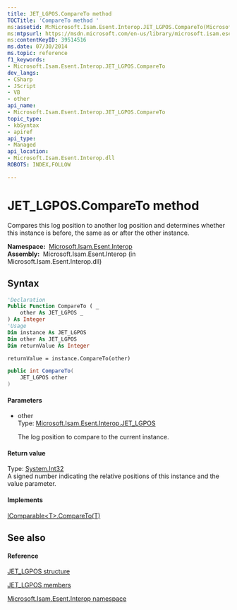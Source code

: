 ```yaml
---
title: JET_LGPOS.CompareTo method 
TOCTitle: 'CompareTo method '
ms:assetid: M:Microsoft.Isam.Esent.Interop.JET_LGPOS.CompareTo(Microsoft.Isam.Esent.Interop.JET_LGPOS)
ms:mtpsurl: https://msdn.microsoft.com/en-us/library/microsoft.isam.esent.interop.jet_lgpos.compareto(v=EXCHG.10)
ms:contentKeyID: 39514516
ms.date: 07/30/2014
ms.topic: reference
f1_keywords:
- Microsoft.Isam.Esent.Interop.JET_LGPOS.CompareTo
dev_langs:
- CSharp
- JScript
- VB
- other
api_name: 
- Microsoft.Isam.Esent.Interop.JET_LGPOS.CompareTo
topic_type: 
- kbSyntax
- apiref
api_type: 
- Managed
api_location: 
- Microsoft.Isam.Esent.Interop.dll
ROBOTS: INDEX,FOLLOW

---
```


# JET_LGPOS.CompareTo method

Compares this log position to another log position and determines whether this instance is before, the same as or after the other instance.

**Namespace:**  [Microsoft.Isam.Esent.Interop](hh596136\(v=exchg.10\).md)  
**Assembly:**  Microsoft.Isam.Esent.Interop (in Microsoft.Isam.Esent.Interop.dll)

## Syntax

``` vb
'Declaration
Public Function CompareTo ( _
    other As JET_LGPOS _
) As Integer
'Usage
Dim instance As JET_LGPOS
Dim other As JET_LGPOS
Dim returnValue As Integer

returnValue = instance.CompareTo(other)
```

``` csharp
public int CompareTo(
    JET_LGPOS other
)
```

#### Parameters

  - other  
    Type: [Microsoft.Isam.Esent.Interop.JET_LGPOS](hh578063\(v=exchg.10\).md)  
    
    The log position to compare to the current instance.

#### Return value

Type: [System.Int32](https://docs.microsoft.com/dotnet/api/system.int32?redirectedfrom=MSDN)  
A signed number indicating the relative positions of this instance and the value parameter.  

#### Implements

[IComparable\<T\>.CompareTo(T)](https://docs.microsoft.com/dotnet/api/system.icomparable-1.compareto?redirectedfrom=MSDN#System_IComparable_1_CompareTo__0_)  

## See also

#### Reference

[JET_LGPOS structure](hh578063\(v=exchg.10\).md)

[JET_LGPOS members](hh566576\(v=exchg.10\).md)

[Microsoft.Isam.Esent.Interop namespace](hh596136\(v=exchg.10\).md)

